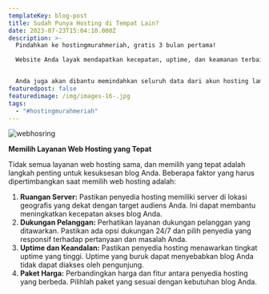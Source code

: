 ```yaml
---
templateKey: blog-post
title: Sudah Punya Hosting di Tempat Lain?
date: 2023-07-23T15:04:10.000Z
description: >-
  Pindahkan ke hostingmurahmeriah, gratis 3 bulan pertama!

  Website Anda layak mendapatkan kecepatan, uptime, dan keamanan terbaik. Pindahkan hosting website Anda dari provider yang sekarang ke hostingmurahmeriah dan dapatkan promo gratis 3 bulan pertama.


  Anda juga akan dibantu memindahkan seluruh data dari akun hosting lama ke hostingmurahmeriah. Gratis!
featuredpost: false
featuredimage: /img/images-16-.jpg
tags:
  - "#hostingmurahmeriah"
---
```

![webhosring](/img/images-16-.jpg "hostingmurahmeriah")

<!--StartFragment-->

**Memilih Layanan Web Hosting yang Tepat**

Tidak semua layanan web hosting sama, dan memilih yang tepat adalah langkah penting untuk kesuksesan blog Anda. Beberapa faktor yang harus dipertimbangkan saat memilih web hosting adalah:

1. **Ruangan Server:** Pastikan penyedia hosting memiliki server di lokasi geografis yang dekat dengan target audiens Anda. Ini dapat membantu meningkatkan kecepatan akses blog Anda.
2. **Dukungan Pelanggan:** Perhatikan layanan dukungan pelanggan yang ditawarkan. Pastikan ada opsi dukungan 24/7 dan pilih penyedia yang responsif terhadap pertanyaan dan masalah Anda.
3. **Uptime dan Keandalan:** Pastikan penyedia hosting menawarkan tingkat uptime yang tinggi. Uptime yang buruk dapat menyebabkan blog Anda tidak dapat diakses oleh pengunjung.
4. **Paket Harga:** Perbandingkan harga dan fitur antara penyedia hosting yang berbeda. Pilihlah paket yang sesuai dengan kebutuhan blog Anda.